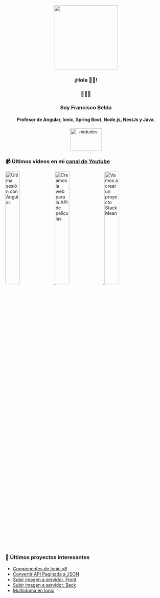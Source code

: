 
<div align="center" width="300">
   <img align="center" width="200" src="https://avatars.githubusercontent.com/u/118449691?v=4" />
   <h3 align="center">¡Hola 👋🏻!</h3>
   <h3 align="center">👨🏻‍💻</h3>
   <h3 align="center">Soy Francisco Belda</h3>
   <h4 align="center">Profesor de Angular, Ionic, Spring Boot, Node.js, NestJs y Java.</h4>
</div>
<!--
<div align="center">
![franciscoBelda's GitHub stats](https://github-readme-stats.vercel.app/api?username=franciscobelda&show_icons=true&locale=es&theme=dark#gh-dark-mode-only)
</div>
-->
<p align="center">
  <span style="width: 8px;"> </span>
   <a href="https://youtube.com/@franciscobelda" target="blank">
    <img align="center" src="https://upload.wikimedia.org/wikipedia/commons/0/09/YouTube_full-color_icon_%282017%29.svg" alt="midudev" height="69px" width="99px" />
  </a>
</p>

### 📹 Últimos vídeos en mi [canal de Youtube](https://youtube.com/@franciscobelda?sub_confirmation=1)

<a href='https://youtu.be/Zj6QJnk9QHo?si=JknxxiP80MaVCSZA' target='_blank'>
  <img width='30%' src='https://i.ytimg.com/an_webp/Zj6QJnk9QHo/mqdefault_6s.webp?du=3000&sqp=CPitx7oG&rs=AOn4CLBqGKJ1l9xPf0uPP3f7jYXamw_C0g' alt='Última sesión con Angular.' />
</a>
<a href='https://youtu.be/EKfosmb2p2w' target='_blank'>
  <img width='30%' src='https://i.ytimg.com/an_webp/EKfosmb2p2w/mqdefault_6s.webp?du=3000&sqp=CMT_xroG&rs=AOn4CLASSuUJpF6ireYJ2lb1WAsZ7NWdsg' alt='Creamos la web para la API de películas.' />
</a>
<a href='https://youtu.be/9JiMNex_rak' target='_blank'>
  <img width='30%' src='https://i.ytimg.com/vi/9JiMNex_rak/hqdefault.jpg?sqp=-oaymwEnCNACELwBSFryq4qpAxkIARUAAIhCGAHYAQHiAQoIGBACGAY4AUAB&rs=AOn4CLDlqUjNNOJeRlE_xPA9kPf8S6AyRQ' alt='Vamos a crear un proyecto Stack Mean' />
</a>

### 📝 Últimos proyectos interesantes
- [Componentes de Ionic v8](https://github.com/FranciscoBelda/componentes-ionic-v8)
- [Convertir API Paginada a JSON](https://github.com/FranciscoBelda/converterFile)
- [Subir imagen a servidor. Front](https://github.com/FranciscoBelda/FrontEndFicheros)
- [Subir imagen a servidor. Back](https://github.com/FranciscoBelda/BackendFicheros)
- [Multiidoma en Ionic](https://github.com/FranciscoBelda/multilanguageDAMA)
